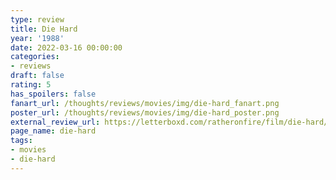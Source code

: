 ```yaml
---
type: review
title: Die Hard
year: '1988'
date: 2022-03-16 00:00:00
categories:
- reviews
draft: false
rating: 5
has_spoilers: false
fanart_url: /thoughts/reviews/movies/img/die-hard_fanart.png
poster_url: /thoughts/reviews/movies/img/die-hard_poster.png
external_review_url: https://letterboxd.com/ratheronfire/film/die-hard/
page_name: die-hard
tags:
- movies
- die-hard
---
```


